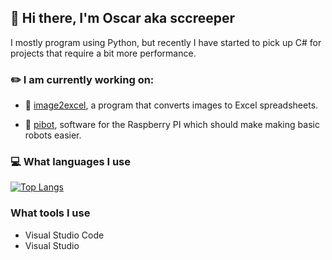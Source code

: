 ## :wave: Hi there, I'm Oscar aka sccreeper

I mostly program using Python, but recently I have started to pick up C# for projects that require a bit more performance.

### :pencil2: I am currently working on:

 - :pencil: [image2excel](https://github.com/sccreeper/image2excel), a program that converts images to Excel spreadsheets.

 - :robot: [pibot](https://github.com/sccreeper/pibot), software for the Raspberry PI which should make making basic robots easier.

 ### :computer: What languages I use

 [![Top Langs](https://github-readme-stats.vercel.app/api/top-langs/?username=sccreeper&layout=compact&theme=dark)](https://github.com/anuraghazra/github-readme-stats)

 ### What tools I use

 - Visual Studio Code
 - Visual Studio


